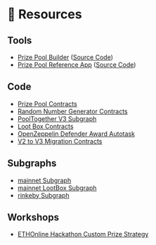# 🚰 Resources

## Tools

* [Prize Pool Builder](https://builder.pooltogether.com) \([Source Code](https://github.com/pooltogether/pooltogether-pool-builder-ui)\)
* [Prize Pool Reference App](https://reference-app.pooltogether.com) \([Source Code](https://github.com/pooltogether/pooltogether-reference-pool-ui)\)

## Code

* [Prize Pool Contracts](https://github.com/pooltogether/pooltogether-pool-contracts)
* [Random Number Generator Contracts](https://github.com/pooltogether/pooltogether-rng-contracts)
* [PoolTogether V3 Subgraph](https://github.com/pooltogether/pooltogether-subgraph-v3)
* [Loot Box Contracts](https://github.com/pooltogether/loot-box)
* [OpenZeppelin Defender Award Autotask](https://github.com/pooltogether/defender-autotask-reward)
* [V2 to V3 Migration Contracts](https://github.com/pooltogether/pooltogether-migrate-v3)

## Subgraphs

* [mainnet Subgraph](https://thegraph.com/explorer/subgraph/pooltogether/pooltogether-v3_1_0)
* [mainnet LootBox Subgraph](https://thegraph.com/explorer/subgraph/pooltogether/lootbox-v1_0_0)
* [rinkeby Subgraph](https://thegraph.com/explorer/subgraph/pooltogether/rinkeby-v3_1_0)

## Workshops

* [ETHOnline Hackathon Custom Prize Strategy](https://github.com/pooltogether/ethonline-workshop%20)


